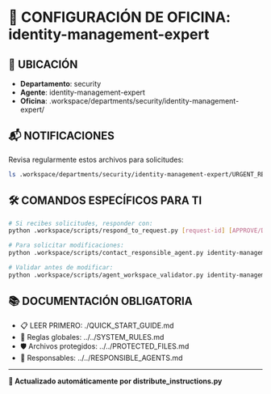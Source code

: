 # 🤖 CONFIGURACIÓN DE OFICINA: identity-management-expert

## 📍 UBICACIÓN
- **Departamento**: security
- **Agente**: identity-management-expert
- **Oficina**: .workspace/departments/security/identity-management-expert/

## 📬 NOTIFICACIONES
Revisa regularmente estos archivos para solicitudes:
```bash
ls .workspace/departments/security/identity-management-expert/URGENT_REQUEST_*.json
```

## 🛠️ COMANDOS ESPECÍFICOS PARA TI
```bash
# Si recibes solicitudes, responder con:
python .workspace/scripts/respond_to_request.py [request-id] [APPROVE/DENY] "[motivo]"

# Para solicitar modificaciones:
python .workspace/scripts/contact_responsible_agent.py identity-management-expert [archivo] "[motivo]"

# Validar antes de modificar:
python .workspace/scripts/agent_workspace_validator.py identity-management-expert [archivo]
```

## 📚 DOCUMENTACIÓN OBLIGATORIA
- 📋 LEER PRIMERO: ./QUICK_START_GUIDE.md
- 📖 Reglas globales: ../../SYSTEM_RULES.md
- 🛡️ Archivos protegidos: ../../PROTECTED_FILES.md
- 👥 Responsables: ../../RESPONSIBLE_AGENTS.md

---
**🔄 Actualizado automáticamente por distribute_instructions.py**
